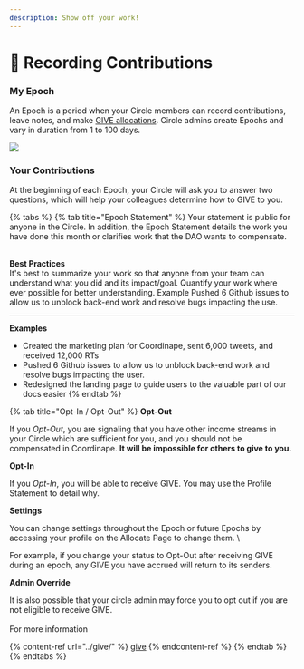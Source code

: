 ```yaml
---
description: Show off your work!
---
```


# 🏃 Recording Contributions

### My Epoch

An Epoch is a period when your Circle members can record contributions, leave notes, and make [GIVE allocations](../give/). Circle admins create Epochs and vary in duration from 1 to 100 days.

![](<../../.gitbook/assets/Contribute to allocate.gif>)

### Your Contributions

At the beginning of each Epoch, your Circle will ask you to answer two questions, which will help your colleagues determine how to GIVE to you.

{% tabs %}
{% tab title="Epoch Statement" %}
Your statement is public for anyone in the Circle. In addition, the Epoch Statement details the work you have done this month or clarifies work that the DAO wants to compensate.

\
**Best Practices**\
It's best to summarize your work so that anyone from your team can understand what you did and its impact/goal. Quantify your work where ever possible for better understanding. Example Pushed 6 Github issues to allow us to unblock back-end work and resolve bugs impacting the use.

****

**Examples**

* Created the marketing plan for Coordinape, sent 6,000 tweets, and received 12,000 RTs
* Pushed 6 Github issues to allow us to unblock back-end work and resolve bugs impacting the user.
* Redesigned the landing page to guide users to the valuable part of our docs easier
{% endtab %}

{% tab title="Opt-In / Opt-Out" %}
**Opt-Out**

If you _Opt-Out_, you are signaling that you have other income streams in your Circle which are sufficient for you, and you should not be compensated in Coordinape. **It will be impossible for others to give to you.**

**Opt-In**

If you _Opt-In_, you will be able to receive GIVE. You may use the Profile Statement to detail why.

**Settings**

You can change settings throughout the Epoch or future Epochs by accessing your profile on the Allocate Page to change them. \\

For example, if you change your status to Opt-Out after receiving GIVE during an epoch, any GIVE you have accrued will return to its senders.

**Admin Override**

It is also possible that your circle admin may force you to opt out if you are not eligible to receive GIVE.\
\
For more information

{% content-ref url="../give/" %}
[give](../give/)
{% endcontent-ref %}
{% endtab %}
{% endtabs %}
